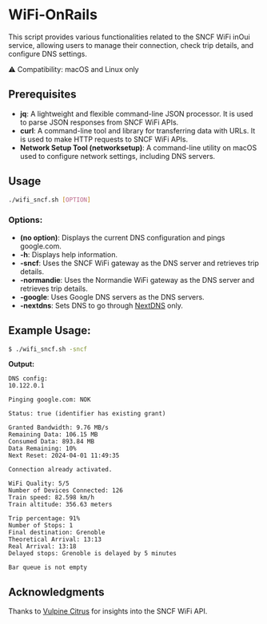 # WiFi-OnRails

This script provides various functionalities related to the SNCF WiFi inOui service, allowing users to manage their connection, check trip details, and configure DNS settings.

⚠️ Compatibility: macOS and Linux only

## Prerequisites

- **jq**: A lightweight and flexible command-line JSON processor. It is used to parse JSON responses from SNCF WiFi APIs.
- **curl**: A command-line tool and library for transferring data with URLs. It is used to make HTTP requests to SNCF WiFi APIs.
- **Network Setup Tool (networksetup)**: A command-line utility on macOS used to configure network settings, including DNS servers.

## Usage

```bash
./wifi_sncf.sh [OPTION]
```

### Options:

- **(no option)**: Displays the current DNS configuration and pings google.com.
- **-h**: Displays help information.
- **-sncf**: Uses the SNCF WiFi gateway as the DNS server and retrieves trip details.
- **-normandie**: Uses the Normandie WiFi gateway as the DNS server and retrieves trip details.
- **-google**: Uses Google DNS servers as the DNS servers.
- **-nextdns**: Sets DNS to go through [NextDNS](https://my.nextdns.io) only.

## Example Usage:

```bash
$ ./wifi_sncf.sh -sncf
```

**Output:**
```
DNS config:
10.122.0.1

Pinging google.com: NOK

Status: true (identifier has existing grant)

Granted Bandwidth: 9.76 MB/s
Remaining Data: 106.15 MB
Consumed Data: 893.84 MB
Data Remaining: 10%
Next Reset: 2024-04-01 11:49:35

Connection already activated.

WiFi Quality: 5/5
Number of Devices Connected: 126
Train speed: 82.598 km/h
Train altitude: 356.63 meters

Trip percentage: 91%
Number of Stops: 1
Final destination: Grenoble
Theoretical Arrival: 13:13
Real Arrival: 13:18
Delayed stops: Grenoble is delayed by 5 minutes

Bar queue is not empty
```

## Acknowledgments

Thanks to [Vulpine Citrus](https://vulpinecitrus.info/blog/the-sncf-wifi-api) for insights into the SNCF WiFi API.
